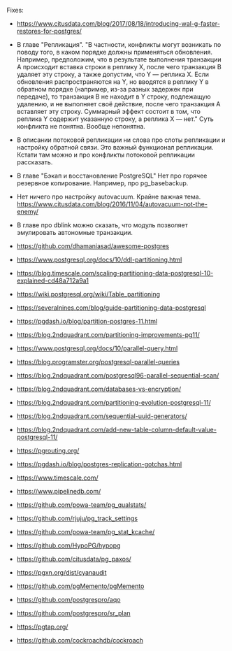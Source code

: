 Fixes:

 * https://www.citusdata.com/blog/2017/08/18/introducing-wal-g-faster-restores-for-postgres/
 * В главе "Репликация". "В частности, конфликты могут возникать по поводу того, в каком порядке должны применяться обновления. Например, предположим, что в результате выполнения транзакции А происходит вставка строки в реплику X, после чего транзакция B удаляет эту строку, а также допустим, что Y — реплика X. Если обновления распространяются на Y, но вводятся в реплику Y в обратном порядке (например, из-за разных задержек при передаче), то транзакция B не находит в Y строку, подлежащую удалению, и не выполняет своё действие, после чего транзакция А вставляет эту строку. Суммарный эффект состоит в том, что реплика Y содержит указанную строку, а реплика X — нет." Суть конфликта не понятна. Вообще непонятна.
 * В описании потоковой репликации ни слова про слоты репликации и настройку обратной связи. Это важный функционал репликации. Кстати там можно и про конфликты потоковой репликации рассказать.
 * В главе "Бэкап и восстановление PostgreSQL" Нет про горячее резервное копирование. Например, про pg_basebackup.
 * Нет ничего про настройку autovacuum. Крайне важная тема. https://www.citusdata.com/blog/2016/11/04/autovacuum-not-the-enemy/
 * В главе про dblink можно сказать, что модуль позволяет эмулировать автономные транзакции.
 * https://github.com/dhamaniasad/awesome-postgres

 * https://www.postgresql.org/docs/10/ddl-partitioning.html
 * https://blog.timescale.com/scaling-partitioning-data-postgresql-10-explained-cd48a712a9a1
 * https://wiki.postgresql.org/wiki/Table_partitioning
 * https://severalnines.com/blog/guide-partitioning-data-postgresql
 * https://pgdash.io/blog/partition-postgres-11.html
 * https://blog.2ndquadrant.com/partitioning-improvements-pg11/

 * https://www.postgresql.org/docs/10/parallel-query.html
 * https://blog.programster.org/postgresql-parallel-queries
 * https://blog.2ndquadrant.com/postgresql96-parallel-sequential-scan/

 * https://blog.2ndquadrant.com/databases-vs-encryption/
 * https://blog.2ndquadrant.com/partitioning-evolution-postgresql-11/
 * https://blog.2ndquadrant.com/sequential-uuid-generators/

 * https://blog.2ndquadrant.com/add-new-table-column-default-value-postgresql-11/

 * https://pgrouting.org/

 * https://pgdash.io/blog/postgres-replication-gotchas.html

 * https://www.timescale.com/
 * https://www.pipelinedb.com/
 * https://github.com/powa-team/pg_qualstats/
 * https://github.com/rjuju/pg_track_settings
 * https://github.com/powa-team/pg_stat_kcache/
 * https://github.com/HypoPG/hypopg
 * https://github.com/citusdata/pg_paxos/
 * https://pgxn.org/dist/cyanaudit
 * https://github.com/pgMemento/pgMemento
 * https://github.com/postgrespro/aqo
 * https://github.com/postgrespro/sr_plan
 * https://pgtap.org/
 * https://github.com/cockroachdb/cockroach
